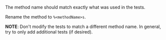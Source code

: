 The method name should match exactly what was used in the tests.

Rename the method to `%<methodName>s`.

**NOTE**: Don't modify the tests to match a different method name.
In general, try to only add additional tests (if desired).
